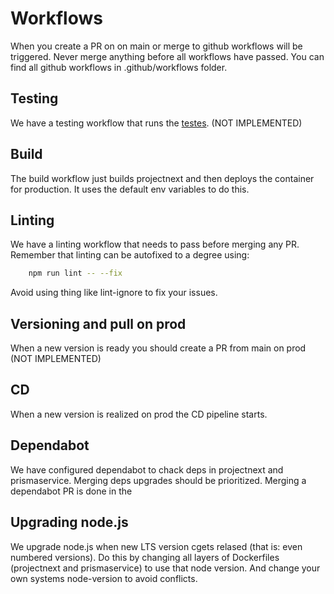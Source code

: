# Workflows
When you create a PR on on main or merge to github workflows will be triggered. Never merge anything before all workflows have passed. You can find all github workflows in .github/workflows folder.

## Testing
We have a testing workflow that runs the [testes](../Testing/Testing.md). (NOT IMPLEMENTED)

## Build
The build workflow just builds projectnext and then deploys the container for production. It uses the default env variables to do this. 

## Linting
We have a linting workflow that needs to pass before merging any PR. Remember that linting can be autofixed to a degree using:
```bash
    npm run lint -- --fix
```
Avoid using thing like lint-ignore to fix your issues.

## Versioning and pull on prod
When a new version is ready you should create a PR from main on prod (NOT IMPLEMENTED)

## CD
When a new version is realized on prod the CD pipeline starts.

## Dependabot
We have configured dependabot to chack deps in projectnext and prismaservice. Merging deps upgrades should be prioritized. Merging a dependabot PR is done in the 

## Upgrading node.js
We upgrade node.js when new LTS version cgets relased (that is: even numbered versions). Do this by changing all layers of Dockerfiles (projectnext and prismaservice) to use that node version. And change your own systems node-version to avoid conflicts.